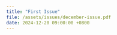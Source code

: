 ```yaml
---
title: "First Issue"
file: /assets/issues/december-issue.pdf
date: 2024-12-20 09:00:00 +0800
---
```

